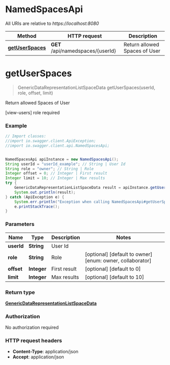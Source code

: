 # NamedSpacesApi

All URIs are relative to *https://localhost:8080*

Method | HTTP request | Description
------------- | ------------- | -------------
[**getUserSpaces**](NamedSpacesApi.md#getUserSpaces) | **GET** /api/namedspaces/{userId} | Return allowed Spaces of User


<a name="getUserSpaces"></a>
# **getUserSpaces**
> GenericDataRepresentationListSpaceData getUserSpaces(userId, role, offset, limit)

Return allowed Spaces of User

[view-users] role required

### Example
```java
// Import classes:
//import io.swagger.client.ApiException;
//import io.swagger.client.api.NamedSpacesApi;


NamedSpacesApi apiInstance = new NamedSpacesApi();
String userId = "userId_example"; // String | User Id
String role = "owner"; // String | Role
Integer offset = 0; // Integer | First result
Integer limit = 10; // Integer | Max results
try {
    GenericDataRepresentationListSpaceData result = apiInstance.getUserSpaces(userId, role, offset, limit);
    System.out.println(result);
} catch (ApiException e) {
    System.err.println("Exception when calling NamedSpacesApi#getUserSpaces");
    e.printStackTrace();
}
```

### Parameters

Name | Type | Description  | Notes
------------- | ------------- | ------------- | -------------
 **userId** | **String**| User Id |
 **role** | **String**| Role | [optional] [default to owner] [enum: owner, collaborator]
 **offset** | **Integer**| First result | [optional] [default to 0]
 **limit** | **Integer**| Max results | [optional] [default to 10]

### Return type

[**GenericDataRepresentationListSpaceData**](GenericDataRepresentationListSpaceData.md)

### Authorization

No authorization required

### HTTP request headers

 - **Content-Type**: application/json
 - **Accept**: application/json

